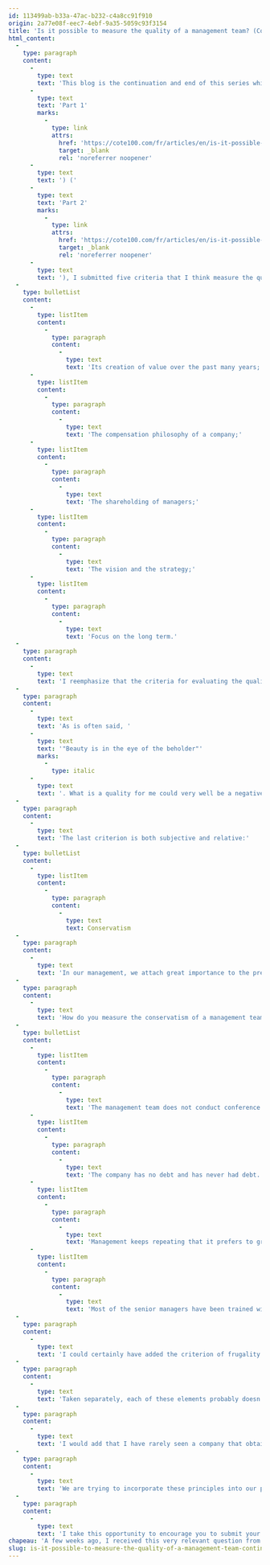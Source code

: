 ```yaml
---
id: 113499ab-b33a-47ac-b232-c4a8cc91f910
origin: 2a77e08f-eec7-4ebf-9a35-5059c93f3154
title: 'Is it possible to measure the quality of a management team? (Continuation and end)'
html_content:
  -
    type: paragraph
    content:
      -
        type: text
        text: 'This blog is the continuation and end of this series which tries to answer the question. In the first two blogs ('
      -
        type: text
        text: 'Part 1'
        marks:
          -
            type: link
            attrs:
              href: 'https://cote100.com/fr/articles/en/is-it-possible-to-measure-the-quality-of-a-management-team'
              target: _blank
              rel: 'noreferrer noopener'
      -
        type: text
        text: ') ('
      -
        type: text
        text: 'Part 2'
        marks:
          -
            type: link
            attrs:
              href: 'https://cote100.com/fr/articles/en/is-it-possible-to-measure-the-quality-of-a-management-team-part-2/'
              target: _blank
              rel: 'noreferrer noopener'
      -
        type: text
        text: '), I submitted five criteria that I think measure the quality of a management team. I used the example of a company that I analyzed recently to make the exercise less theoretical. Here are the criteria presented previously:'
  -
    type: bulletList
    content:
      -
        type: listItem
        content:
          -
            type: paragraph
            content:
              -
                type: text
                text: 'Its creation of value over the past many years;'
      -
        type: listItem
        content:
          -
            type: paragraph
            content:
              -
                type: text
                text: 'The compensation philosophy of a company;'
      -
        type: listItem
        content:
          -
            type: paragraph
            content:
              -
                type: text
                text: 'The shareholding of managers;'
      -
        type: listItem
        content:
          -
            type: paragraph
            content:
              -
                type: text
                text: 'The vision and the strategy;'
      -
        type: listItem
        content:
          -
            type: paragraph
            content:
              -
                type: text
                text: 'Focus on the long term.'
  -
    type: paragraph
    content:
      -
        type: text
        text: 'I reemphasize that the criteria for evaluating the quality of a management team are necessarily subjective and difficult to quantify.'
  -
    type: paragraph
    content:
      -
        type: text
        text: 'As is often said, '
      -
        type: text
        text: '"Beauty is in the eye of the beholder"'
        marks:
          -
            type: italic
      -
        type: text
        text: '. What is a quality for me could very well be a negative for another investor. For example, we place great importance on the propensity of the management team to make decisions for the good of a business in the long term. I am sure many investors would disagree with this perspective.'
  -
    type: paragraph
    content:
      -
        type: text
        text: 'The last criterion is both subjective and relative:'
  -
    type: bulletList
    content:
      -
        type: listItem
        content:
          -
            type: paragraph
            content:
              -
                type: text
                text: Conservatism
  -
    type: paragraph
    content:
      -
        type: text
        text: 'In our management, we attach great importance to the preservation of capital. In terms of baseball, we prefer to hit singles and doubles on a regular basis than the occasional homerun. Our choices of companies and the type of managers we like reflect this orientation.'
  -
    type: paragraph
    content:
      -
        type: text
        text: 'How do you measure the conservatism of a management team? Using several details which may seem trivial if we take them separately, but which allow us to form a general idea if we consider them as a whole. Here are some things I noted about the company I analyzed recently:'
  -
    type: bulletList
    content:
      -
        type: listItem
        content:
          -
            type: paragraph
            content:
              -
                type: text
                text: 'The management team does not conduct conference calls with analysts to discuss its quarterly financial results.'
      -
        type: listItem
        content:
          -
            type: paragraph
            content:
              -
                type: text
                text: 'The company has no debt and has never had debt. On the contrary, it has generous cash in its coffers, which increases year after year.'
      -
        type: listItem
        content:
          -
            type: paragraph
            content:
              -
                type: text
                text: 'Management keeps repeating that it prefers to grow the company organically rather than through acquisitions that often involve significant risks.'
      -
        type: listItem
        content:
          -
            type: paragraph
            content:
              -
                type: text
                text: 'Most of the senior managers have been trained within the company and have been employed there for many years. The top five executives have 151 years of experience in the company, more than 30 years on average per person.'
  -
    type: paragraph
    content:
      -
        type: text
        text: 'I could certainly have added the criterion of frugality to my list, but I believe that it is part of conservatism. We appreciate a management team that is very aware of unnecessary expenses. No private jet. No grandiose headquarters. No subscription to the best golf clubs for its leaders.'
  -
    type: paragraph
    content:
      -
        type: text
        text: 'Taken separately, each of these elements probably doesn’t mean much and I wouldn’t rely solely on any one of them to make an investment decision. But taken together, the elements should give us a general idea of the quality of the management team.'
  -
    type: paragraph
    content:
      -
        type: text
        text: 'I would add that I have rarely seen a company that obtains a perfect mark, a high score for each of the six criteria listed in this series of blogs. However, they do exist - I believe that this is the case for the company used to illustrate my points here!'
  -
    type: paragraph
    content:
      -
        type: text
        text: 'We are trying to incorporate these principles into our portfolio management at COTE 100. I invite you to do the same and add your own criteria when making your own choices of companies in which to invest.'
  -
    type: paragraph
    content:
      -
        type: text
        text: 'I take this opportunity to encourage you to submit your questions and/or comments to me. I will do my best to answer them via this blog.'
chapeau: 'A few weeks ago, I received this very relevant question from a reader: "I want to detect the Jeff Bezos, Mary Dillons, Bill Gates, Steve Jobs. But how do you do it before success is already behind and the P/E ratios are necessarily subject to deflate at the slightest disappointment?"'
slug: is-it-possible-to-measure-the-quality-of-a-management-team-continuation-and-end
---
```

